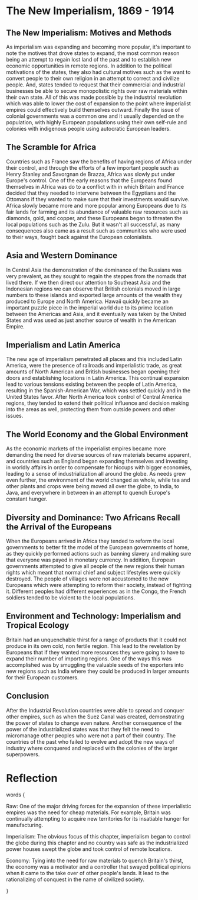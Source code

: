 # The New Imperialism, 1869 - 1914

## The New Imperialism: Motives and Methods

As imperialism was expanding and becoming more popular, it's important to note the motives that drove states to expand, the most common reason being an attempt to regain lost land of the past and to establish new economic opportunities in remote regions. In addition to the political motivations of the states, they also had cultural motives such as the want to convert people to their own religion in an attempt to correct and civilize people. And, states tended to request that their commercial and industrial businesses be able to secure monopolistic rights over raw materials within their own state. All of this was made possible by the industrial revolution which was able to lower the cost of expansion to the point where imperialist empires could effectively build themselves outward. Finally the issue of colonial governments was a common one and it usually depended on the population, with highly European populations using their own self-rule and colonies with indigenous people using autocratic European leaders.

## The Scramble for Africa

Countries such as France saw the benefits of having regions of Africa under their control, and through the efforts of a few important people such as Henry Stanley and Savorgnan de Brazza, Africa was slowly put under Europe's control. One of the early reasons that the Europeans found themselves in Africa was do to a conflict with in which Britain and France decided that they needed to intervene between the Egyptians and the Ottomans if they wanted to make sure that their investments would survive. Africa slowly became more and more popular among Europeans due to its fair lands for farming and its abundance of valuable raw resources such as diamonds, gold, and copper, and these Europeans began to threaten the local populations such as the Zulu. But it wasn't all successful, as many consequences also came as a result such as communities who were used to their ways, fought back against the European colonialists.

## Asia and Western Dominance

In Central Asia the demonstration of the dominance of the Russians was very prevalent, as they sought to regain the steppes from the nomads that lived there. If we then direct our attention to Southeast Asia and the Indonesian regions we can observe that British colonials moved in large numbers to these islands and exported large amounts of the wealth they produced to Europe and North America. Hawaii quickly became an important puzzle piece in the imperial world due to its prime location between the Americas and Asia, and it eventually was taken by the United States and was used as just another source of wealth in the American Empire.

## Imperialism and Latin America

The new age of imperialism penetrated all places and this included Latin America, were the presence of railroads and imperialistic trade, as great amounts of North American and British businesses began opening their doors and establishing locations in Latin America. This continual expansion lead to various tensions existing between the people of Latin America, resulting in the Spanish-American War, which was settled quickly and in the United States favor. After North America took control of Central America regions, they tended to extend their political influence and decision making into the areas as well, protecting them from outside powers and other issues.

## The World Economy and the Global Environment

As the economic markets of the imperialist empires became more demanding the need for diverse sources of raw materials became apparent, and countries such as England began expanding themselves and investing in worldly affairs in order to compensate for hiccups with bigger economies, leading to a sense of industrialization all around the globe. As needs grew even further, the environment of the world changed as whole, while tea and other plants and crops were being moved all over the globe, to India, to Java, and everywhere in between in an attempt to quench Europe's constant hunger.

## Diversity and Dominance: Two Africans Recall the Arrival of the Europeans

When the Europeans arrived in Africa they tended to reform the local governments to better fit the model of the European governments of home, as they quickly performed actions such as banning slavery and making sure that everyone was payed in monetary currency. In addition, European governments attempted to give all people of the new regions their human rights which meant that normal chief and subject lifestyles were quickly destroyed. The people of villages were not accustomed to the new Europeans which were attempting to reform their society, instead of fighting it. Different peoples had different experiences as in the Congo, the French soldiers tended to be violent to the local populations. 

## Environment and Technology: Imperialism and Tropical Ecology

Britain had an unquenchable thirst for a range of products that it could not produce in its own cold, non fertile region. This lead to the revelation by Europeans that if they wanted more resources they were going to have to expand their number of importing regions. One of the ways this was accomplished was by smuggling the valuable seeds of the exporters into new regions such as India where they could be produced in larger amounts for their European customers.

## Conclusion

After the Industrial Revolution countries were able to spread and conquer other empires, such as when the Suez Canal was created, demonstrating the power of states to change even nature. Another consequence of the power of the industrialized states was that they felt the need to micromanage other peoples who were not a part of their country. The countries of the past who failed to evolve and adopt the new ways of industry where conquered and replaced with the colonies of the larger superpowers.

# Reflection

words {

Raw: One of the major driving forces for the expansion of these imperialistic empires was the need for cheap materials. For example, Britain was continually attempting to acquire new territories for its insatiable hunger for manufacturing.

Imperialism: The obvious focus of this chapter, imperialism began to control the globe during this chapter and no country was safe as the industrialized power houses swept the globe and took control of remote locations.

Economy: Tying into the need for raw materials to quench Britain's thirst, the economy was a motivator and a controller that swayed political opinions when it came to the take over of other people's lands. It lead to the rationalizing of conquest in the name of civilized society.

}

